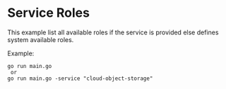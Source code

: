 # Service Roles

This example list all available roles if the service is provided else defines system available roles.

Example: 

```
go run main.go
 or
go run main.go -service "cloud-object-storage"
```




